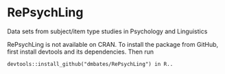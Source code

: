 # RePsychLing
Data sets from subject/item type studies in Psychology and Linguistics

RePsychLing is not available on CRAN. To install the package from GitHub, first install devtools and its dependencies. Then run 

	devtools::install_github("dmbates/RePsychLing") in R..

